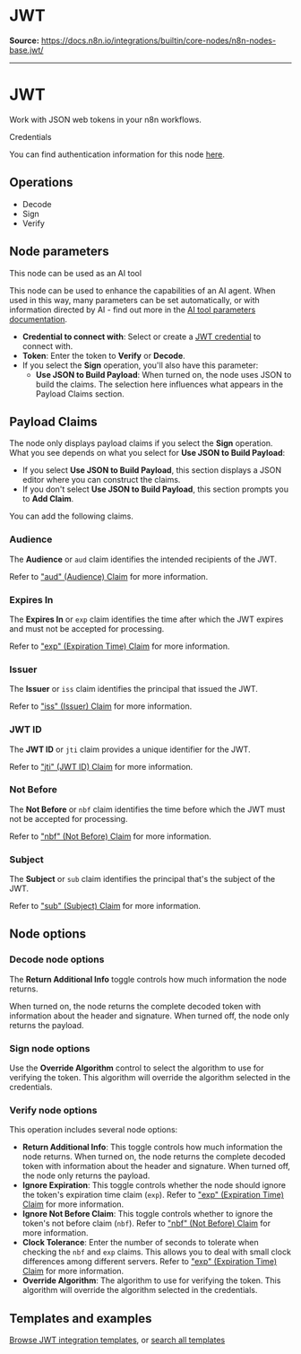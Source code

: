 # JWT

**Source:** https://docs.n8n.io/integrations/builtin/core-nodes/n8n-nodes-base.jwt/

---

# JWT

Work with JSON web tokens in your n8n workflows.

Credentials

You can find authentication information for this node [here](../../credentials/jwt/).

## Operations

- Decode
- Sign
- Verify

## Node parameters

This node can be used as an AI tool

This node can be used to enhance the capabilities of an AI agent. When used in this way, many parameters can be set automatically, or with information directed by AI - find out more in the [AI tool parameters documentation](../../../../advanced-ai/examples/using-the-fromai-function/).

- **Credential to connect with**: Select or create a [JWT credential](../../credentials/jwt/) to connect with.
- **Token**: Enter the token to **Verify** or **Decode**.
- If you select the **Sign** operation, you'll also have this parameter:
  - **Use JSON to Build Payload**: When turned on, the node uses JSON to build the claims. The selection here influences what appears in the Payload Claims section.

## Payload Claims

The node only displays payload claims if you select the **Sign** operation. What you see depends on what you select for **Use JSON to Build Payload**:

- If you select **Use JSON to Build Payload**, this section displays a JSON editor where you can construct the claims.
- If you don't select **Use JSON to Build Payload**, this section prompts you to **Add Claim**.

You can add the following claims.

### Audience

The **Audience** or `aud` claim identifies the intended recipients of the JWT.

Refer to ["aud" (Audience) Claim](https://datatracker.ietf.org/doc/html/rfc7519#section-4.1.3) for more information.

### Expires In

The **Expires In** or `exp` claim identifies the time after which the JWT expires and must not be accepted for processing.

Refer to ["exp" (Expiration Time) Claim](https://datatracker.ietf.org/doc/html/rfc7519#section-4.1.4) for more information.

### Issuer

The **Issuer** or `iss` claim identifies the principal that issued the JWT.

Refer to ["iss" (Issuer) Claim](https://datatracker.ietf.org/doc/html/rfc7519#section-4.1.1) for more information.

### JWT ID

The **JWT ID** or `jti` claim provides a unique identifier for the JWT.

Refer to ["jti" (JWT ID) Claim](https://datatracker.ietf.org/doc/html/rfc7519#section-4.1.7) for more information.

### Not Before

The **Not Before** or `nbf` claim identifies the time before which the JWT must not be accepted for processing.

Refer to ["nbf" (Not Before) Claim](https://datatracker.ietf.org/doc/html/rfc7519#section-4.1.5) for more information.

### Subject

The **Subject** or `sub` claim identifies the principal that's the subject of the JWT.

Refer to ["sub" (Subject) Claim](https://datatracker.ietf.org/doc/html/rfc7519#section-4.1.2) for more information.

## Node options

### Decode node options

The **Return Additional Info** toggle controls how much information the node returns.

When turned on, the node returns the complete decoded token with information about the header and signature. When turned off, the node only returns the payload.

### Sign node options

Use the **Override Algorithm** control to select the algorithm to use for verifying the token. This algorithm will override the algorithm selected in the credentials.

### Verify node options

This operation includes several node options:

- **Return Additional Info**: This toggle controls how much information the node returns. When turned on, the node returns the complete decoded token with information about the header and signature. When turned off, the node only returns the payload.
- **Ignore Expiration**: This toggle controls whether the node should ignore the token's expiration time claim (`exp`). Refer to ["exp" (Expiration Time) Claim](https://datatracker.ietf.org/doc/html/rfc7519#section-4.1.4) for more information.
- **Ignore Not Before Claim**: This toggle controls whether to ignore the token's not before claim (`nbf`). Refer to ["nbf" (Not Before) Claim](https://datatracker.ietf.org/doc/html/rfc7519#section-4.1.5) for more information.
- **Clock Tolerance**: Enter the number of seconds to tolerate when checking the `nbf` and `exp` claims. This allows you to deal with small clock differences among different servers. Refer to ["exp" (Expiration Time) Claim](https://datatracker.ietf.org/doc/html/rfc7519#section-4.1.4) for more information.
- **Override Algorithm**: The algorithm to use for verifying the token. This algorithm will override the algorithm selected in the credentials.

## Templates and examples

[Browse JWT integration templates](https://n8n.io/integrations/jwt/), or [search all templates](https://n8n.io/workflows/)
